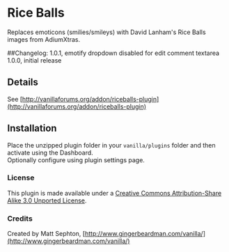# Rice Balls

Replaces emoticons (smilies/smileys) with David Lanham's Rice Balls images from AdiumXtras.

##Changelog:
1.0.1, emotify dropdown disabled for edit comment textarea  
1.0.0, initial release  

## Details
See [http://vanillaforums.org/addon/riceballs-plugin](http://vanillaforums.org/addon/riceballs-plugin)

## Installation
Place the unzipped plugin folder in your `vanilla/plugins` folder and then activate using the Dashboard.  
Optionally configure using plugin settings page.

### License
This plugin is made available under a [Creative Commons Attribution-Share Alike 3.0 Unported License](http://creativecommons.org/licenses/by-sa/3.0).

### Credits
Created by Matt Sephton, [http://www.gingerbeardman.com/vanilla/](http://www.gingerbeardman.com/vanilla/)